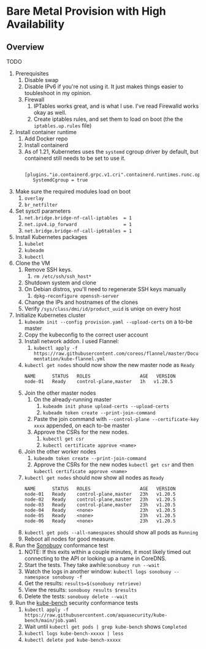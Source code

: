 # Bare Metal Provision with High Availability 

## Overview
TODO

1. Prerequisites
    1. Disable swap
    2. Disable IPv6 if you're not using it. It just makes things easier to toubleshoot in my opinion.
    3. Firewall
        1. IPTables works great, and is what I use. I've read Firewalld works okay as well.
        2. Create iptables rules, and set them to load on boot (the the `iptables.up.rules` file)
2. Install container runtime
    1. Add Docker repo
    2. Install containerd
    3. As of 1.21, Kubernetes uses the `systemd` cgroup driver by default, but containerd still needs to be set to use it.
        ```
         [plugins."io.containerd.grpc.v1.cri".containerd.runtimes.runc.options]
           SystemdCgroup = true
        ```
3. Make sure the required modules load on boot
    1. `overlay`
    2. `br_netfilter`
4. Set sysctl parameters
    1. `net.bridge.bridge-nf-call-iptables  = 1`
    2. `net.ipv4.ip_forward                 = 1`
    3. `net.bridge.bridge-nf-call-ip6tables = 1`
5. Install Kubernetes packages
    1. `kubelet`
    2. `kubeadm`
    3. `kubectl`
6. Clone the VM
    1. Remove SSH keys.
        1. `rm /etc/ssh/ssh_host*`
    2. Shutdown system and clone
    3. On Debian distros, you'll need to regenerate SSH keys manually
        1. `dpkg-reconfigure openssh-server`
    4. Change the IPs and hostnames of the clones
    5. Verify `/sys/class/dmi/id/product_uuid` is uniqe on every host
7. Initialize Kubernetes cluster
    1. `kubeadm init --config provision.yaml --upload-certs` on a to-be master
    2. Copy the kubeconfig to the correct user account
    3. Install network addon. I used Flannel:
        1. `kubectl apply -f https://raw.githubusercontent.com/coreos/flannel/master/Documentation/kube-flannel.yml`
    4. `kubectl get nodes` should now show the new master node as `Ready`
        ```
        NAME      STATUS   ROLES                  AGE   VERSION
        node-01   Ready    control-plane,master   1h   v1.20.5
        ```
    6. Join the other master nodes
        1. On the already-running master
           1. `kubeadm init phase upload-certs --upload-certs`
           2. `kubeadm token create --print-join-command`
        3. Paste the join command with `--control-plane --certificate-key xxxx` appended, on each to-be master
        4. Approve the CSRs for the new nodes.
           1. `kubectl get csr`
           2. `kubectl certificate approve <name>`
    7. Join the other worker nodes
        1. `kubeadm token create --print-join-command`
        2. Approve the CSRs for the new nodes `kubectl get csr` and then `kubectl certificate approve <name>`
    8. `kubectl get nodes` should now show all nodes as `Ready`
       ```
       NAME      STATUS   ROLES                  AGE   VERSION
       node-01   Ready    control-plane,master   23h   v1.20.5
       node-02   Ready    control-plane,master   23h   v1.20.5
       node-03   Ready    control-plane,master   23h   v1.20.5
       node-04   Ready    <none>                 23h   v1.20.5
       node-05   Ready    <none>                 23h   v1.20.5
       node-06   Ready    <none>                 23h   v1.20.5
       ```
    8. `kubectl get pods --all-namespaces` should show all pods as `Running`
    9. Reboot all nodes for good measure.
8. Run the [Sonobuoy](https://github.com/vmware-tanzu/sonobuoy) conformance test
    1. NOTE: If this exits within a couple minutes, it most likely timed out connecting to the API or looking up a name in CoreDNS. 
    2. Start the tests. They take awhile:`sonobuoy run --wait`
    3. Watch the logs in another window: `kubectl logs sonobuoy --namespace sonobuoy -f`
    4. Get the results: `results=$(sonobuoy retrieve)`
    5. View the results: `sonobuoy results $results`
    6. Delete the tests: `sonobuoy delete --wait`
9. Run the [kube-bench](https://github.com/aquasecurity/kube-bench) security conformance tests
    1. `kubectl apply -f https://raw.githubusercontent.com/aquasecurity/kube-bench/main/job.yaml`
    2. Wait until `kubectl get pods | grep kube-bench` shows `Completed`
    3. `kubectl logs kube-bench-xxxxx | less`
    4. `kubectl delete pod kube-bench-xxxxx`
